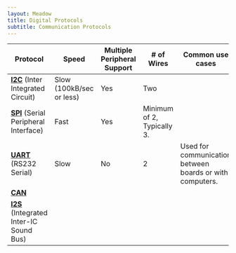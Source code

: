 ```yaml
---
layout: Meadow
title: Digital Protocols
subtitle: Communication Protocols
---
```



| Protocol | Speed | Multiple Peripheral Support | # of Wires                                                | Common use cases |
|----------|-------|-----------------------------|-----------|-----|
|   **[I2C](/Guides/Meadow_Basics/IO/Digital/Protocols/I2C)** (Inter Integrated Circuit)    | Slow (100kB/sec or less)  | Yes | Two | | Short distance. Sensors, LCD displays, low-speed peripherals. |
|   **[SPI](/Guides/Meadow_Basics/IO/Digital/Protocols/SPI)** (Serial Peripheral Interface)   | Fast  | Yes | Minimum of 2, Typically 3. |  |
|  **[UART](/Guides/Meadow_Basics/IO/Digital/Protocols/UART)** (RS232 Serial)  | Slow  | No | 2 | Used for communication between boards or with computers. |
| **[CAN](/Guides/Meadow_Basics/IO/Digital/Protocols/CAN)** |
| **[I2S](/Guides/Meadow_Basics/IO/Digital/Protocols/I2S)** (Integrated Inter-IC Sound Bus) |